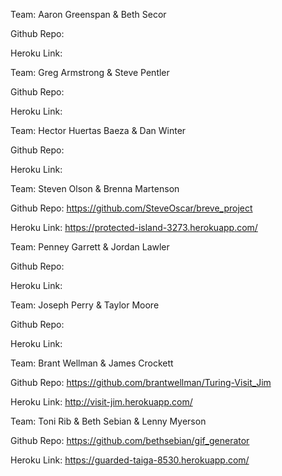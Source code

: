 Team: Aaron Greenspan & Beth Secor

Github Repo:

Heroku Link:


Team: Greg Armstrong & Steve Pentler

Github Repo:

Heroku Link:


Team: Hector Huertas Baeza & Dan Winter

Github Repo:

Heroku Link:


Team: Steven Olson & Brenna Martenson

Github Repo: https://github.com/SteveOscar/breve_project

Heroku Link: https://protected-island-3273.herokuapp.com/


Team: Penney Garrett & Jordan Lawler

Github Repo:

Heroku Link:


Team: Joseph Perry & Taylor Moore

Github Repo:

Heroku Link:


Team: Brant Wellman & James Crockett

Github Repo: https://github.com/brantwellman/Turing-Visit_Jim

Heroku Link: http://visit-jim.herokuapp.com/


Team: Toni Rib & Beth Sebian & Lenny Myerson

Github Repo: https://github.com/bethsebian/gif_generator

Heroku Link: https://guarded-taiga-8530.herokuapp.com/



